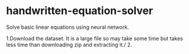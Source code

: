 # handwritten-equation-solver
Solve basic linear equations using neural network.<br>

1.Download the dataset. It is a large file so may take some time but takes less time than downloading zip and extracting it./
2.
